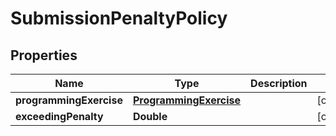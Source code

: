 

# SubmissionPenaltyPolicy


## Properties

| Name | Type | Description | Notes |
|------------ | ------------- | ------------- | -------------|
|**programmingExercise** | [**ProgrammingExercise**](ProgrammingExercise.md) |  |  [optional] |
|**exceedingPenalty** | **Double** |  |  [optional] |



